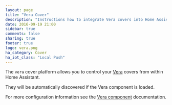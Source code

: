 ```yaml
---
layout: page
title: "Vera Cover"
description: "Instructions how to integrate Vera covers into Home Assistant."
date: 2016-09-19 21:00
sidebar: true
comments: false
sharing: true
footer: true
logo: vera.png
ha_category: Cover
ha_iot_class: "Local Push"
---
```


The `vera` cover platform allows you to control your [Vera](http://getvera.com/) covers from within Home Assistant.

They will be automatically discovered if the Vera component is loaded.

For more configuration information see the [Vera component](/components/vera/) documentation.
